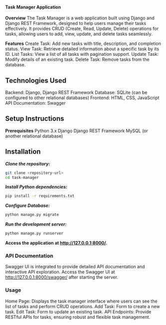 #### Task Manager Application
**Overview**
The Task Manager is a web application built using Django and Django REST Framework, designed to help users manage their tasks effectively. 
It provides CRUD (Create, Read, Update, Delete) operations for tasks, allowing users to add, view, update, and delete tasks seamlessly.

**Features**
Create Task: Add new tasks with title, description, and completion status.
View Task: Retrieve detailed information about a specific task by its ID.
List Tasks: View a list of all tasks with pagination support.
Update Task: Modify details of an existing task.
Delete Task: Remove tasks from the database.

## Technologies Used
Backend: Django, Django REST Framework
Database: SQLite (can be configured to other relational databases)
Frontend: HTML, CSS, JavaScript
API Documentation: Swagger

## Setup Instructions
**Prerequisites**
Python 3.x
Django
Django REST Framework
MySQL (or another relational database)

## Installation
***Clone the repository:***
```sh 
git clone <repository-url>
cd task-manager
```
***Install Python dependencies:*** 
```sh
pip install -r requirements.txt
```
***Configure Database:***
```sh
python manage.py migrate
```
***Run the development server:***
```sh
python manage.py runserver
```
**Access the application at http://127.0.0.1:8000/.**

### API Documentation
Swagger UI is integrated to provide detailed API documentation and interactive API exploration.
Access the Swagger UI at http://127.0.0.1:8000/swagger/ after starting the server.
### Usage
Home Page: Displays the task manager interface where users can see the list of tasks and perform CRUD operations.
Add Task: Form to create a new task.
Edit Task: Form to update an existing task.
API Endpoints: Provide RESTful APIs for tasks, ensuring robust and flexible task management.
